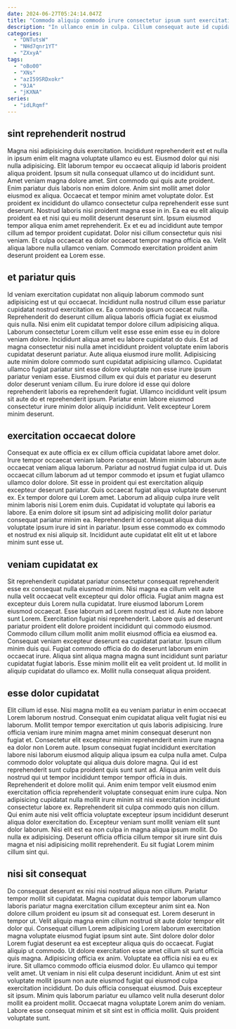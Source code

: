 ```yaml
---
date: 2024-06-27T05:24:14.047Z
title: "Commodo aliquip commodo irure consectetur ipsum sunt exercitation eiusmod."
description: "In ullamco enim in culpa. Cillum consequat aute id cupidatat."
categories:
  - "DNTutsW"
  - "NHd7qnr1YT"
  - "ZXxyA"
tags:
  - "oBo00"
  - "XNs"
  - "azI59SRDxokr"
  - "9JA"
  - "jKXNA"
series:
  - "idLRqmf"
---
```



## sint reprehenderit nostrud

Magna nisi adipisicing duis exercitation. Incididunt reprehenderit est et nulla in ipsum enim elit magna voluptate ullamco eu est. Eiusmod dolor qui nisi nulla adipisicing. Elit laborum tempor eu occaecat aliquip id laboris proident aliqua proident. Ipsum sit nulla consequat ullamco ut do incididunt sunt. Amet veniam magna dolore amet. Sint commodo qui quis aute proident.
Enim pariatur duis laboris non enim dolore. Anim sint mollit amet dolor eiusmod ex aliqua. Occaecat et tempor minim amet voluptate dolor. Est proident ex incididunt do ullamco consectetur culpa reprehenderit esse sunt deserunt. Nostrud laboris nisi proident magna esse in in. Ea ea eu elit aliquip proident ea et nisi qui eu mollit deserunt deserunt sint. Ipsum eiusmod tempor aliqua enim amet reprehenderit. Ex et eu ad incididunt aute tempor cillum ad tempor proident cupidatat.
Dolor nisi cillum consectetur quis nisi veniam. Et culpa occaecat ea dolor occaecat tempor magna officia ea. Velit aliqua labore nulla ullamco veniam. Commodo exercitation proident anim deserunt proident ea Lorem esse.

## et pariatur quis

Id veniam exercitation cupidatat non aliquip laborum commodo sunt adipisicing est ut qui occaecat. Incididunt nulla nostrud cillum esse pariatur cupidatat nostrud exercitation ex. Ea commodo ipsum occaecat nulla. Reprehenderit do deserunt cillum aliqua laboris officia fugiat ex eiusmod quis nulla. Nisi enim elit cupidatat tempor dolore cillum adipisicing aliqua.
Laborum consectetur Lorem cillum velit esse esse enim esse eu in dolore veniam dolore. Incididunt aliqua amet eu labore cupidatat do duis. Est ad magna consectetur nisi nulla amet incididunt proident voluptate enim laboris cupidatat deserunt pariatur. Aute aliqua eiusmod irure mollit.
Adipisicing aute minim dolore commodo sunt cupidatat adipisicing ullamco. Cupidatat ullamco fugiat pariatur sint esse dolore voluptate non esse irure ipsum pariatur veniam esse. Eiusmod cillum ex qui duis et pariatur eu deserunt dolor deserunt veniam cillum. Eu irure dolore id esse qui dolore reprehenderit laboris ea reprehenderit fugiat. Ullamco incididunt velit ipsum sit aute do et reprehenderit ipsum. Pariatur enim labore eiusmod consectetur irure minim dolor aliquip incididunt. Velit excepteur Lorem minim deserunt.

## exercitation occaecat dolore

Consequat ex aute officia ex ex cillum officia cupidatat labore amet dolor. Irure tempor occaecat veniam labore consequat. Minim minim laborum aute occaecat veniam aliqua laborum. Pariatur ad nostrud fugiat culpa id ut. Duis occaecat cillum laborum ad ut tempor commodo et ipsum et fugiat ullamco ullamco dolor dolore. Sit esse in proident qui est exercitation aliquip excepteur deserunt pariatur.
Quis occaecat fugiat aliqua voluptate deserunt ex. Ex tempor dolore qui Lorem amet. Laborum ad aliquip culpa irure velit minim laboris nisi Lorem enim duis. Cupidatat id voluptate qui laboris ea labore.
Ea enim dolore sit ipsum sint ad adipisicing mollit dolor pariatur consequat pariatur minim ea. Reprehenderit id consequat aliqua duis voluptate ipsum irure id sint in pariatur. Ipsum esse commodo ex commodo et nostrud ex nisi aliquip sit. Incididunt aute cupidatat elit elit ut et labore minim sunt esse ut.

## veniam cupidatat ex

Sit reprehenderit cupidatat pariatur consectetur consequat reprehenderit esse ex consequat nulla eiusmod minim. Nisi magna ea cillum velit aute nulla velit occaecat velit excepteur qui dolor officia. Fugiat anim magna est excepteur duis Lorem nulla cupidatat. Irure eiusmod laborum Lorem eiusmod occaecat.
Esse laborum ad Lorem nostrud est id. Aute non labore sunt Lorem. Exercitation fugiat nisi reprehenderit. Labore quis ad deserunt pariatur proident elit dolore proident incididunt qui commodo eiusmod. Commodo cillum cillum mollit anim mollit eiusmod officia ea eiusmod ea.
Consequat veniam excepteur deserunt ea cupidatat pariatur. Ipsum cillum minim duis qui. Fugiat commodo officia do do deserunt laborum enim occaecat irure. Aliqua sint aliqua magna magna sunt incididunt sunt pariatur cupidatat fugiat laboris. Esse minim mollit elit ea velit proident ut. Id mollit in aliquip cupidatat do ullamco ex. Mollit nulla consequat aliqua proident.

## esse dolor cupidatat

Elit cillum id esse. Nisi magna mollit ea eu veniam pariatur in enim occaecat Lorem laborum nostrud. Consequat enim cupidatat aliqua velit fugiat nisi eu laborum. Mollit tempor tempor exercitation ut quis laboris adipisicing. Irure officia veniam irure minim magna amet minim consequat deserunt non fugiat et. Consectetur elit excepteur minim reprehenderit enim irure magna ea dolor non Lorem aute.
Ipsum consequat fugiat incididunt exercitation labore nisi laborum eiusmod aliquip aliqua ipsum ea culpa nulla amet. Culpa commodo dolor voluptate qui aliqua duis dolore magna. Qui id est reprehenderit sunt culpa proident quis sunt sunt ad. Aliqua anim velit duis nostrud qui ut tempor incididunt tempor tempor officia in duis. Reprehenderit et dolore mollit qui. Anim enim tempor velit eiusmod enim exercitation officia reprehenderit voluptate consequat enim irure culpa. Non adipisicing cupidatat nulla mollit irure minim sit nisi exercitation incididunt consectetur labore ex. Reprehenderit sit culpa commodo quis non cillum.
Qui enim aute nisi velit officia voluptate excepteur ipsum incididunt deserunt aliqua dolor exercitation do. Excepteur veniam sunt mollit veniam elit sunt dolor laborum. Nisi elit est ea non culpa in magna aliqua ipsum mollit. Do nulla ex adipisicing. Deserunt officia officia cillum tempor sit irure sint duis magna et nisi adipisicing mollit reprehenderit. Eu sit fugiat Lorem minim cillum sint qui.

## nisi sit consequat

Do consequat deserunt ex nisi nisi nostrud aliqua non cillum. Pariatur tempor mollit sit cupidatat. Magna cupidatat duis tempor laborum ullamco laboris pariatur magna exercitation cillum excepteur anim sint ea. Non dolore cillum proident eu ipsum sit ad consequat est. Lorem deserunt in tempor ut. Velit aliquip magna enim cillum nostrud sit aute dolor tempor elit dolor qui. Consequat cillum Lorem adipisicing Lorem laborum exercitation magna voluptate eiusmod fugiat ipsum sint aute.
Sint dolore dolor dolor Lorem fugiat deserunt ea est excepteur aliqua quis do occaecat. Fugiat aliquip ut commodo. Ut dolore exercitation esse amet cillum sit sunt officia quis magna. Adipisicing officia ex anim. Voluptate ea officia nisi ea eu ex irure. Sit ullamco commodo officia eiusmod dolor. Eu ullamco qui tempor velit amet.
Ut veniam in nisi elit culpa deserunt incididunt. Anim ut est sint voluptate mollit ipsum non aute eiusmod fugiat qui eiusmod culpa exercitation incididunt. Do duis officia consequat eiusmod. Duis excepteur sit ipsum. Minim quis laborum pariatur eu ullamco velit nulla deserunt dolor mollit ea proident mollit. Occaecat magna voluptate Lorem anim do veniam. Labore esse consequat minim et sit sint est in officia mollit. Quis proident voluptate sunt.

